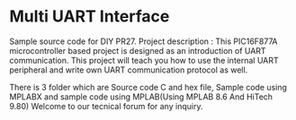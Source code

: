# Multi UART Interface
Sample source code for DIY PR27. Project description : This PIC16F877A microcontroller based project is designed as an introduction of UART communication. This project will teach you how to use the internal UART peripheral and write own UART communication protocol as well.

There is 3 folder which are Source code C and hex file, Sample code using MPLABX and sample code using MPLAB(Using MPLAB 8.6 And HiTech 9.80) Welcome to our tecnical forum for any inquiry.
